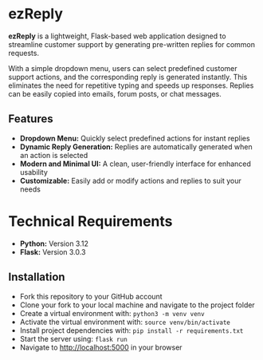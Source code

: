 # ezReply

**ezReply** is a lightweight, Flask-based web application designed to streamline customer support by generating pre-written replies for common requests.

With a simple dropdown menu, users can select predefined customer support actions, and the corresponding reply is generated instantly. This eliminates the need for repetitive typing and speeds up responses. Replies can be easily copied into emails, forum posts, or chat messages.

## Features

* **Dropdown Menu:** Quickly select predefined actions for instant replies
* **Dynamic Reply Generation:** Replies are automatically generated when an action is selected
* **Modern and Minimal UI:** A clean, user-friendly interface for enhanced usability
* **Customizable:** Easily add or modify actions and replies to suit your needs

# Technical Requirements
* **Python:** Version 3.12
* **Flask:** Version 3.0.3

## Installation
* Fork this repository to your GitHub account
* Clone your fork to your local machine and navigate to the project folder
* Create a virtual environment with: `python3 -m venv venv`
* Activate the virtual environment with: `source venv/bin/activate`
* Install project dependencies with: `pip install -r requirements.txt`
* Start the server using: `flask run`
* Navigate to [http://localhost:5000](http://localhost:5000/) in your browser